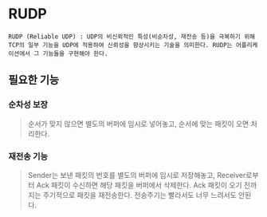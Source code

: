 # RUDP
```
RUDP (Reliable UDP) : UDP의 비신뢰적인 특성(비순차성, 재전송 등)을 극복하기 위해 TCP의 일부 기능을 UDP에 적용하여 신뢰성을 향상시키는 기술을 의미한다. RUDP는 어플리케이션에서 그 기능들을 구현해야 한다. 
```

## 필요한 기능
### 순차성 보장
> 순서가 맞지 않으면 별도의 버퍼에 임시로 넣어놓고, 순서에 맞는 패킷이 오면 처리한다.  
### 재전송 기능
> Sender는 보낸 패킷의 번호를 별도의 버퍼에 임시로 저장해놓고, Receiver로부터 Ack 패킷이 수신하면 해당 패킷을 버퍼에서 삭제한다. Ack 패킷이 오기 전까지는 주기적으로 패킷을 재전송한다. 전송주기는 빨라서도 너무 느려서도 안된다.